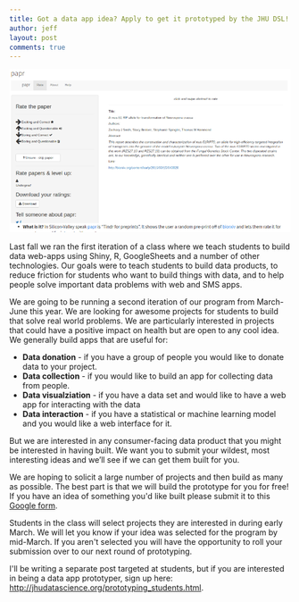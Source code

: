 ```yaml
---
title: Got a data app idea? Apply to get it prototyped by the JHU DSL!
author: jeff
layout: post
comments: true
---
```


![Get your app built](https://raw.githubusercontent.com/simplystats/simplystats.github.io/master/_images/papr.png)

Last fall we ran the first iteration of a class where we teach students to build data web-apps using Shiny, R, GoogleSheets and a number of other technologies. Our goals were to teach students to build data products, to reduce friction for students who want to build things with data, and to help people solve important data problems with web and SMS apps. 

We are going to be running a second iteration of our program from March-June this year. We are looking for awesome projects for students to build that solve real world problems. We are particularly interested in projects that could have a positive impact on health but are open to any cool idea. We generally build apps that are useful for:

* __Data donation__ - if you have a group of people you would like to donate data to your project.
* __Data collection__ - if you would like to build an app for collecting data from people.
* __Data visualziation__ - if you have a data set and would like to have a web app for interacting with the data
* __Data interaction__ - if you have a statistical or machine learning model and you would like a web interface for it.

But we are interested in any consumer-facing data product that you might be interested in having built. We want you to submit your wildest, most interesting ideas and we’ll see if we can get them built for you.

We are hoping to solicit a large number of projects and then build as many as possible. The best part is that we will build the prototype for you for free! If you have an idea of something you'd like built please submit it to this [Google form](https://docs.google.com/forms/d/1UPl7h8_SLw4zNFl_I9li_8GN14gyAEtPHtwO8fJ232E/edit?usp=forms_home&ths=true). 

Students in the class will select projects they are interested in during early March. We will let you know if your idea was selected for the program by mid-March. If you aren't selected you will have the opportunity to roll your submission over to our next round of prototyping.  

I'll be writing a separate post targeted at students, but if you are interested in being a data app prototyper, sign up here: http://jhudatascience.org/prototyping_students.html.
